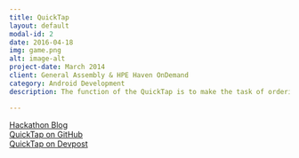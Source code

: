 ```yaml
---
title: QuickTap
layout: default
modal-id: 2
date: 2016-04-18
img: game.png
alt: image-alt
project-date: March 2014
client: General Assembly & HPE Haven OnDemand
category: Android Development
description: The function of the QuickTap is to make the task of ordering beers at a bar easier. QuickTap was another group project which was awarded 2nd place at GA & HPE's First Hackathon. The app features the use of HPEs speech recognition API to search for related beer information on BreweryDB. Additionally, the app has it's own SQLite Database allowing you to store said data for future use.

---
```

<a href = "https://community.havenondemand.com/t5/Blog/GA-HPE-Haven-OnDemand-Hackathon-an-Android-Hackathon/ba-p/2654">Hackathon Blog</a><br>
<a href = "https://github.com/chris-shum/GA-HPE-Hackathon/tree/master/QuickTap">QuickTap on GitHub</a><br>
<a href = "http://devpost.com/software/quicktap">QuickTap on Devpost</a>

